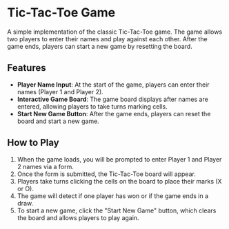 # Tic-Tac-Toe Game

A simple implementation of the classic Tic-Tac-Toe game. The game allows two players to enter their names and play against each other. After the game ends, players can start a new game by resetting the board.

## Features

- **Player Name Input**: At the start of the game, players can enter their names (Player 1 and Player 2).
- **Interactive Game Board**: The game board displays after names are entered, allowing players to take turns marking cells.
- **Start New Game Button**: After the game ends, players can reset the board and start a new game.

## How to Play

1. When the game loads, you will be prompted to enter Player 1 and Player 2 names via a form.
2. Once the form is submitted, the Tic-Tac-Toe board will appear.
3. Players take turns clicking the cells on the board to place their marks (X or O).
4. The game will detect if one player has won or if the game ends in a draw.
5. To start a new game, click the "Start New Game" button, which clears the board and allows players to play again.
